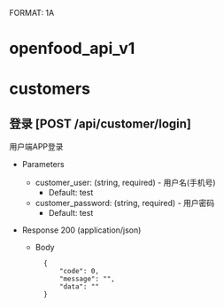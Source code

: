 FORMAT: 1A

# openfood_api_v1

# customers

## 登录 [POST /api/customer/login]
用户端APP登录

+ Parameters
    + customer_user: (string, required) - 用户名(手机号)
        + Default: test
    + customer_password: (string, required) - 用户密码
        + Default: test

+ Response 200 (application/json)
    + Body

            {
                "code": 0,
                "message": "",
                "data": ""
            }